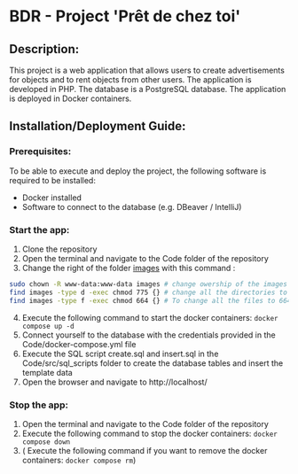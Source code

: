 # BDR - Project 'Prêt de chez toi'

## Description:

This project is a web application that allows users to create advertisements for objects and to rent objects from other
users. The application is developed in PHP. The database is a PostgreSQL database. The application is deployed in Docker
containers.

## Installation/Deployment Guide:

### Prerequisites:

To be able to execute and deploy the project, the following software is required to be installed:

- Docker installed
- Software to connect to the database (e.g. DBeaver / IntelliJ)

### Start the app:

1. Clone the repository
2. Open the terminal and navigate to the Code folder of the repository
3. Change the right of the folder [images](./Code/src/images) with this command : 
```bash
sudo chown -R www-data:www-data images # change owership of the images folder to www-data
find images -type d -exec chmod 775 {} # change all the directories to 775 (write for user & group www-data, read for others)
find images -type f -exec chmod 664 {} # To change all the files to 664 (write for user & group www-data, read for others)
```
4. Execute the following command to start the docker containers: `docker compose up -d`
5. Connect yourself to the database with the credentials provided in the Code/docker-compose.yml file
6. Execute the SQL script create.sql and insert.sql in the Code/src/sql_scripts folder to create the database tables and
   insert the template data
7. Open the browser and navigate to http://localhost/

### Stop the app:

1. Open the terminal and navigate to the Code folder of the repository
2. Execute the following command to stop the docker containers: `docker compose down`
3. ( Execute the following command if you want to remove the docker containers: `docker compose rm`)

